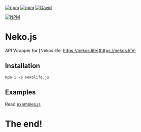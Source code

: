 
[![npm](https://img.shields.io/npm/v/npm.svg)](https://www.npmjs.com/package/nekolife.js)
[![npm](https://img.shields.io/npm/dt/nekolife.js.svg?maxAge=3600)](https://www.npmjs.com/package/nekolife.js)
[![David](https://david-dm.org/MrJacz/nekolife.js.svg)](https://david-dm.org/Looney-Dev/NekoLife.js)

[![NPM](https://nodei.co/npm/nekolife.js.png?downloads=true&downloadRank=true&stars=true)](https://nodei.co/npm/nekolife.js/)
# Neko.js
API Wrapper for [Nekos.life: https://nekos.life](https://nekos.life)


## Installation
```npm i -S nekolife.js```

## Examples
Read [examples.js](https://github.com/Looney-Dev/NekoLife.js/blob/master/examples.js)


# The end!
